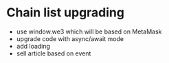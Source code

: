 # Chain list upgrading

- use window.we3 which will be based on MetaMask
- upgrade code with async/await mode
- add loading
- sell article based on event
